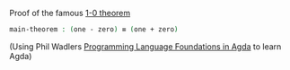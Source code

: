 Proof of the famous [1-0 theorem](https://goethe.link/1-0)

```agda
main-theorem : (one - zero) ≡ (one + zero)
```

(Using Phil Wadlers [Programming Language Foundations in Agda](https://plfa.github.io/) to learn Agda)
